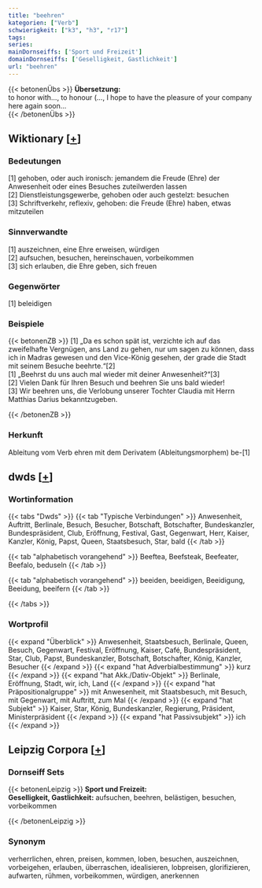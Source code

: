 ```yaml
---
title: "beehren"
kategorien: ["Verb"]
schwierigkeit: ["k3", "h3", "r17"]
tags:
series:
mainDornseiffs: ['Sport und Freizeit']
domainDornseiffs: ['Geselligkeit, Gastlichkeit']
url: "beehren"
---
```


{{< betonenÜbs >}}
**Übersetzung:**  
to honor with..., to honour (..., I hope to have the pleasure of your company here again soon...  
{{< /betonenÜbs >}}

## Wiktionary [[+](https://de.wiktionary.org/wiki/beehren)]

### Bedeutungen
[1] gehoben, oder auch ironisch: jemandem die Freude (Ehre) der Anwesenheit oder eines Besuches zuteilwerden lassen  
[2] Dienstleistungsgewerbe, gehoben oder auch gestelzt: besuchen  
[3] Schriftverkehr, reflexiv, gehoben: die Freude (Ehre) haben, etwas mitzuteilen  

### Sinnverwandte
[1] auszeichnen, eine Ehre erweisen, würdigen  
[2] aufsuchen, besuchen, hereinschauen, vorbeikommen  
[3] sich erlauben, die Ehre geben, sich freuen  

### Gegenwörter
[1] beleidigen  

### Beispiele
{{< betonenZB >}}
[1] „Da es schon spät ist, verzichte ich auf das zweifelhafte Vergnügen, ans Land zu gehen, nur um sagen zu können, dass ich in Madras gewesen und den Vice-König gesehen, der grade die Stadt mit seinem Besuche beehrte.“[2]  
[1] „Beehrst du uns auch mal wieder mit deiner Anwesenheit?“[3]  
[2] Vielen Dank für Ihren Besuch und beehren Sie uns bald wieder!  
[3] Wir beehren uns, die Verlobung unserer Tochter Claudia mit Herrn Matthias Darius bekanntzugeben.  

{{< /betonenZB >}}
### Herkunft
Ableitung vom Verb ehren mit dem Derivatem (Ableitungsmorphem) be-[1]  



## dwds [[+](https://www.dwds.de/wb/beehren)]

### Wortinformation
{{< tabs "Dwds" >}}
{{< tab "Typische Verbindungen" >}}
Anwesenheit, Auftritt, Berlinale, Besuch, Besucher, Botschaft, Botschafter, Bundeskanzler, Bundespräsident, Club, Eröffnung, Festival, Gast, Gegenwart, Herr, Kaiser, Kanzler, König, Papst, Queen, Staatsbesuch, Star, bald
{{< /tab >}}

{{< tab "alphabetisch vorangehend" >}}
Beeftea, Beefsteak, Beefeater, Beefalo, beduseln
{{< /tab >}}

{{< tab "alphabetisch vorangehend" >}}
beeiden, beeidigen, Beeidigung, Beeidung, beeifern
{{< /tab >}}

{{< /tabs >}}

### Wortprofil
{{< expand "Überblick" >}} Anwesenheit, Staatsbesuch, Berlinale, Queen, Besuch, Gegenwart, Festival, Eröffnung, Kaiser, Café, Bundespräsident, Star, Club, Papst, Bundeskanzler, Botschaft, Botschafter, König, Kanzler, Besucher {{< /expand >}}
{{< expand "hat Adverbialbestimmung" >}} kurz {{< /expand >}}
{{< expand "hat Akk./Dativ-Objekt" >}} Berlinale, Eröffnung, Stadt, wir, ich, Land {{< /expand >}}
{{< expand "hat Präpositionalgruppe" >}} mit Anwesenheit, mit Staatsbesuch, mit Besuch, mit Gegenwart, mit Auftritt, zum Mal {{< /expand >}}
{{< expand "hat Subjekt" >}} Kaiser, Star, König, Bundeskanzler, Regierung, Präsident, Ministerpräsident {{< /expand >}}
{{< expand "hat Passivsubjekt" >}} ich {{< /expand >}}

## Leipzig Corpora [[+](https://corpora.uni-leipzig.de/en/res?word=beehren&corpusId=deu_newscrawl-public_2018)]

### Dornseiff Sets
{{< betonenLeipzig >}}
**Sport und Freizeit:**  
**Geselligkeit, Gastlichkeit:** aufsuchen, beehren, belästigen, besuchen, vorbeikommen  

{{< /betonenLeipzig >}}

### Synonym
verherrlichen, ehren, preisen, kommen, loben, besuchen, auszeichnen, vorbeigehen, erlauben, überraschen, idealisieren, lobpreisen, glorifizieren, aufwarten, rühmen, vorbeikommen, würdigen, anerkennen

